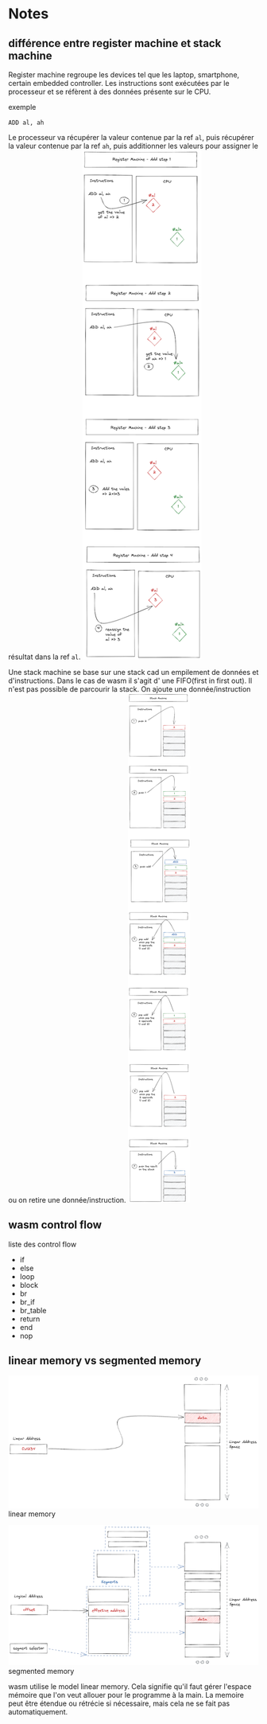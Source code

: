 # Notes

## différence entre register machine et stack machine

Register machine regroupe les devices tel que les laptop, smartphone, certain embedded controller. Les instructions sont
exécutées par le processeur et se réfèrent à des données présente sur le CPU.

exemple

````text
ADD al, ah
````

Le processeur va récupérer la valeur contenue par la ref `al`, puis récupérer la valeur contenue par la ref `ah`, puis
additionner les valeurs pour assigner le résultat dans la ref `al`.
![regiter machine](./images/figure-3-0a.png)

Une stack machine se base sur une stack cad un empilement de données et d'instructions. Dans le cas de wasm il s'agit d'
une FIFO(first in first out). Il n'est pas possible de parcourir la stack. On ajoute une donnée/instruction ou on retire
une donnée/instruction.
![stack machine](./images/figure-3-0b.png)

## wasm control flow

liste des control flow

- if
- else
- loop
- block
- br
- br_if
- br_table
- return
- end
- nop

## linear memory vs segmented memory

![linear memory](./images/figure-3-0c.png)
linear memory

![segmented memory](./images/figure-3-0d.png)
segmented memory

wasm utilise le model linear memory. Cela signifie qu'il faut gérer l'espace mémoire que l'on veut allouer pour le
programme à la main. La memoire peut être étendue ou rétrécie si nécessaire, mais cela ne se fait pas automatiquement.
